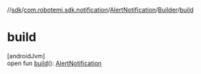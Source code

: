 //[sdk](../../../../index.md)/[com.robotemi.sdk.notification](../../index.md)/[AlertNotification](../index.md)/[Builder](index.md)/[build](build.md)

# build

[androidJvm]\
open fun [build](build.md)(): [AlertNotification](../index.md)
